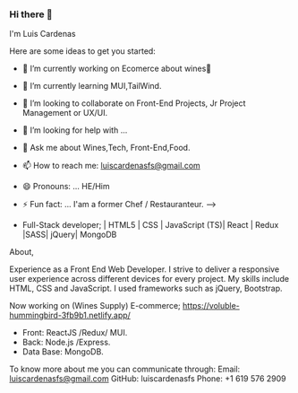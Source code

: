 ### Hi there 👋
I'm Luis Cardenas

Here are some ideas to get you started:

- 🔭 I’m currently working on Ecomerce about wines🍷
- 🌱 I’m currently learning MUI,TailWind.
- 👯 I’m looking to collaborate on Front-End Projects, Jr Project Management or UX/UI.
- 🤔 I’m looking for help with ...
- 💬 Ask me about Wines,Tech, Front-End,Food.
- 📫 How to reach me: luiscardenasfs@gmail.com
- 😄 Pronouns: ... HE/Him
- ⚡ Fun fact: ... I'am a former Chef / Restauranteur.
-->

- Full-Stack developer; | HTML5 | CSS | JavaScript (TS)| React | Redux |SASS| jQuery| MongoDB

About,

Experience as a Front End Web Developer. I strive to deliver a responsive user experience across different devices for every project. My skills include  HTML, CSS and JavaScript. I used frameworks such as jQuery, Bootstrap.

Now working on  (Wines Supply) E-commerce;
https://voluble-hummingbird-3fb9b1.netlify.app/

- Front: ReactJS /Redux/ MUI. 
- Back: Node.js /Express. 
- Data Base: MongoDB.

To know more about me you can communicate through:
Email: luiscardenasfs@gmail.com
GitHub: luiscardenasfs
Phone: +1 619 576 2909
